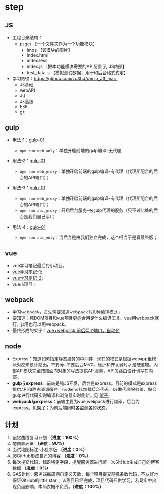 # step

## JS

* 工程目录结构：
  * page/  【一个文件夹作为一个功能模块】
    * imgs 【该模块的图片】
    * index.html
    * index.less
    * index.js 【把本功能模块需要的AP 配置 到 JS内部】
    * test_data.js 【模拟测试数据，用于和后台格式约定】
* 学习路径：https://github.com/zc3hd/demo_JS_learn
  * JS基础
  * webAPI
  * JQ
  * JS高级
  * ES6
  * git



## gulp

* 用法-1：[gulp-01](https://github.com/zc3hd/demo_gulp_learn/tree/master/gulp_001)
  * `npm run web_only`：单独开启前端的gulp编译-无代理
* 用法-2：[gulp-01](https://github.com/zc3hd/demo_gulp_learn/tree/master/gulp_001)
  * `npm run web_proxy`：单独开启前端的gulp编译-有代理（代理所配合的后台的API端口）；

* 用法-3：[gulp-01](https://github.com/zc3hd/demo_gulp_learn/tree/master/gulp_001)
  * `npm run web_proxy`：单独开启前端的gulp编译-有代理（代理所配合的后台的API端口）；
  * `npm run api_proxy`：开启后台服务-被gulp代理的服务（只不过此处的后台是我们自己写）；
* 用法-4：[gulp-01](https://github.com/zc3hd/demo_gulp_learn/tree/master/gulp_001)
  * `npm run api_only`：当后台是由我们独立完成，这个相当于是看最终版；



## vue

* vue学习笔记最后的小项目。
* [vue学习笔记-1](https://github.com/zc3hd/demo_vue_again/tree/master);
* [vue学习笔记-2](https://github.com/zc3hd/demo_vue_again/tree/webpack);
* [vue小项目](https://github.com/zc3hd/demo_vue_again/tree/webpack/demo_099)；



## webpack

* 学习webpack，首先需要知道webpack有几种编译模式；
* 要知道：纯DOM项目和vue项目更适合用是什么编译工具。vue用webpack就行，js用也可以用webpack。
* 最终形成的架子：[vue+webpack 前后两个端口，自动化](https://github.com/zc3hd/demo_webpack_again/tree/master/webpack_demo_005);





## node

* Express：知道如何指定静态服务的中间件，现在的模式是根据webapp里模块对应来设计路由，不要ejs,不要后台MVC。维护和开发省时才是硬道理。内部API模块完全按照面向对象的写法提供API服务，API的路由设计也写在内部。
* **gulp与express**：前端是纯JS开发，后台是express。目前的模式是express提供API和静态资源服务，nodemo热加载后台代码，bs做代理服务器，配合gulp进行代码实时编译和浏览器实时刷新。见 [架子](https://github.com/zc3hd/demo_gulp_learn/tree/master/gulp_002);
* **webpack与express**：前端主要为vue,webpack进行编译，后台为express。见[架子](https://github.com/zc3hd/demo_webpack_again/tree/master/webpack_demo_005)；为前后端同时各监测各的状态。




## 计划

1. 记忆曲线复习计划  **（进度：100%）**
2. 地图聊天室  **（进度：90%）**
3. 面试地图标注-小程序版   **（进度：0%）**
4. 爬GitHub形成自己的博客  **（进度：0%）**
5. 每次提交代码，标识特定字段，提醒服务器进行爬一次GitHub生成自己的博客数据  **（进度：0%）**
6. GAS计划：服务端每周期自定义天数，每个项目提交随机条数代码，不友好地保证GitHub的little star ；该项目已经完成，项目代码只供学习，若现实中出现负面影响，本码农概不负责。**（进度：100%）**



